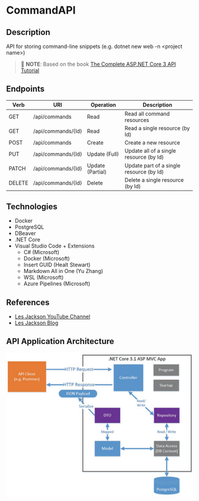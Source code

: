 # CommandAPI

## Description
API for storing command-line snippets (e.g. dotnet new web -n &lt;project name>)

>💁 **NOTE**: Based on the book [The Complete ASP.NET Core 3 API Tutorial](https://www.amazon.com/stores/Les-Jackson/author/B084L9B8CB?ref=ap_rdr&store_ref=ap_rdr&isDramIntegrated=true&shoppingPortalEnabled=true)

## Endpoints

| Verb   | URI                  | Operation       | Description                                |
|--------|----------------------|-----------------|--------------------------------------------|
| GET    | /api/commands        | Read            | Read all command resources                  |
| GET    | /api/commands/{Id}   | Read            | Read a single resource (by Id)              |
| POST   | /api/commands        | Create          | Create a new resource                       |
| PUT    | /api/commands/{Id}   | Update (Full)   | Update all of a single resource (by Id)     |
| PATCH  | /api/commands/{Id}   | Update (Partial)| Update part of a single resource (by Id)    |
| DELETE | /api/commands/{Id}   | Delete          | Delete a single resource (by Id)            |

## Technologies
- Docker
- PostgreSQL
- DBeaver
- .NET Core
- Visual Studio Code + Extensions
  - C# (Microsoft)
  - Docker (Microsoft)
  - Insert GUID (Healt Stewart)
  - Markdown All in One (Yu Zhang)
  - WSL (Microsoft)
  - Azure Pipelines (Microsoft)

## References
- [Les Jackson YouTube Channel](https://www.youtube.com/@binarythistle/playlists) 
- [Les Jackson Blog](https://dotnetplaybook.com/)

## API Application Architecture
![API Application Architecture](images/api-application-architecture.png)
